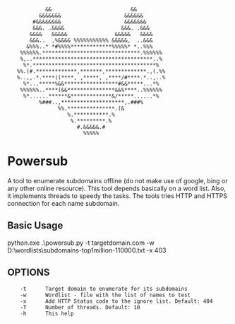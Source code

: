                 &&                         &&               
              &&&&&&&                    &&&&&&             
            #&&&&&&&&                    &&&&&&&            
            &&&. .&&&&                  &&&. .&&&           
           &&&&   &&&&&               &&&&&   &&&&          
           &&&..  ,%&&&& %%%%%%%%%%% &&&&&,  ..&&&          
          &%%%..* *#%%%%*************%%%%%* *..%%%          
        %%%%%%.*******************************.%%%%%%       
        %,..**************************************..%       
         %*.***************************************%        
       %%.(#.*************,*******,*************.,(.%%      
       %..,,.*.****((****, ,*****, ,****/#****.*..,..%      
         %*...*****%&&*****************#&&*****...*%        
        %%%%%%..****(&&***************&&%****..%%%%%%       
         %*......******&*************&/*****......*%        
              %###..,********************,.###%             
                    %%.***************.(&                   
                       %.***********.%                      
                        %.*********.%                       
                          #.&&&&&.#                         
                            %%%%%                           
# Powersub
A tool to enumerate subdomains offline (do not make use of google, bing or any other online resource). This tool depends basically on a word list. Also, it implements threads to speedy the tasks. The tools tries HTTP and HTTPS connection for each name subdomain.

## Basic Usage
python.exe .\powersub.py -t targetdomain.com -w D:\wordlists\subdomains-top1million-110000.txt -x 403

## OPTIONS
        -t      Target domain to enumerate for its subdomains
        -w      Wordlist - file with the list of names to test
        -x      Add HTTP Status code to the ignore list. Default: 404
        -T      Number of threads. Default: 10
        -h      This help

